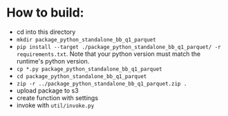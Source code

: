# How to build:

- cd into this directory
- `mkdir package_python_standalone_bb_q1_parquet`
- `pip install --target ./package_python_standalone_bb_q1_parquet/ -r requirements.txt`. Note that your python version must match the runtime's python version.
- `cp *.py package_python_standalone_bb_q1_parquet`
- `cd package_python_standalone_bb_q1_parquet`
- `zip -r ../package_python_standalone_bb_q1_parquet.zip .`
- upload package to s3
- create function with settings
- invoke with `util/invoke.py`
